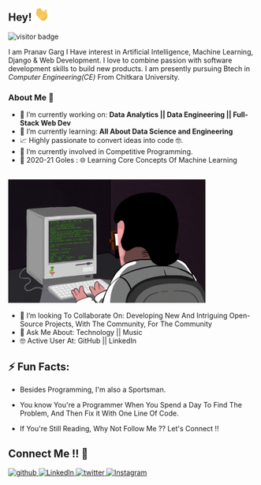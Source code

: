 ## Hey!   <img src="https://github.com/prgarg007/prgarg007/blob/master/Hi.gif" width="30px">
![visitor badge](https://visitor-badge.glitch.me/badge?page_id=prgarg007.visitor-badge)

I am Pranav Garg I Have interest in Artificial Intelligence, Machine Learning, Django & Web Development. I love to combine passion with software development skills to build new products.
I am presently pursuing Btech in *Computer Engineering(CE)* From Chitkara University. 


### About Me 🚀
- 🔭 I’m currently working on: **Data Analytics || Data Engineering || Full-Stack Web Dev**
- 🌱 I’m currently learning: **All About Data Science and Engineering**
- 📈 Highly passionate to convert ideas into code 🤓.
- 🔭 I’m currently involved in Competitive Programming.
- 🎯 2020-21 Goles : 🌐 Learning Core Concepts Of Machine Learning 


## <div align="center">
<img src="https://github.com/prgarg007/prgarg007/blob/master/coderman.gif" alt="Coder" width="400" height="250" />
</div>

 - 👯 I’m looking To Collaborate On: Developing New And Intriguing Open-Source Projects, With The Community, For The Community
 - 💬 Ask Me About: Technology || Music 
 - 🤓 Active User At: GitHub || LinkedIn
  
## ⚡ Fun Facts: 

- Besides Programming, I'm also a Sportsman.

- You know You're a Programmer When You Spend a Day To Find The Problem, And Then Fix it With One Line Of Code.
    
- If You're Still Reading, Why Not Follow Me ?? Let's Connect !!

<div>
<h2 align="left">Connect Me !! 🤝</h2> 
<p align="left">
<a href="https://github.com/prgarg007" target="_blank">
<img src=https://img.shields.io/badge/github-%2324292e.svg?&style=for-the-badge&logo=github&logoColor=white alt=github style="margin-bottom: 5px;" />
</a>
<a href="https://www.linkedin.com/in/prgarg007/" target="_blank">
<img alt="LinkedIn" src="https://img.shields.io/badge/linkedin%20-%230077B5.svg?&style=for-the-badge&logo=linkedin&logoColor=white"/>
</a>
<a href="https://twitter.com/prgarg007" target="_blank">
<img src=https://img.shields.io/badge/twitter-%2300acee.svg?&style=for-the-badge&logo=twitter&logoColor=white alt=twitter style="margin-bottom: 5px;" />
</a>
<a href="https://instagram.com/prgarg007">
<img alt="Instagram" src="https://img.shields.io/badge/Instagram-E4405F?style=for-the-badge&logo=instagram&logoColor=white" />
</p> 
</div>
